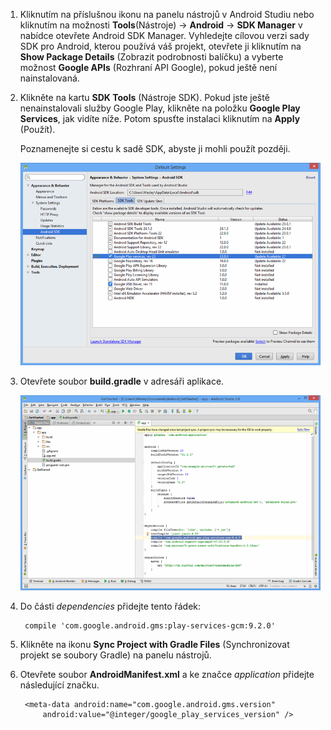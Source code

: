 1. Kliknutím na příslušnou ikonu na panelu nástrojů v Android Studiu nebo kliknutím na možnosti **Tools**(Nástroje)  -> **Android** -> **SDK Manager** v nabídce otevřete Android SDK Manager. Vyhledejte cílovou verzi sady SDK pro Android, kterou používá váš projekt, otevřete ji kliknutím na **Show Package Details** (Zobrazit podrobnosti balíčku) a vyberte možnost **Google APIs** (Rozhraní API Google), pokud ještě není nainstalovaná.

2. Klikněte na kartu **SDK Tools** (Nástroje SDK). Pokud jste ještě nenainstalovali služby Google Play, klikněte na položku **Google Play Services**, jak vidíte níže. Potom spusťte instalaci kliknutím na **Apply** (Použít). 
 
    Poznamenejte si cestu k sadě SDK, abyste ji mohli použít později. 

    ![](./media/notification-hubs-android-studio-add-google-play-services/notification-hubs-android-studio-sdk-manager.png)


3. Otevřete soubor **build.gradle** v adresáři aplikace.

    ![](./media/notification-hubs-android-studio-add-google-play-services/notification-hubs-android-studio-add-google-play-dependency.png)

4. Do části *dependencies* přidejte tento řádek: 

        compile 'com.google.android.gms:play-services-gcm:9.2.0'

5. Klikněte na ikonu **Sync Project with Gradle Files** (Synchronizovat projekt se soubory Gradle) na panelu nástrojů.

6. Otevřete soubor **AndroidManifest.xml** a ke značce *application* přidejte následující značku.

        <meta-data android:name="com.google.android.gms.version"
            android:value="@integer/google_play_services_version" />
 







<!--HONumber=Aug16_HO4-->


